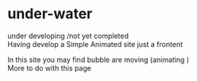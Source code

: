 # under-water
under developing /not yet completed<br>
Having develop a Simple  Animated site just a frontent 

In this site you may find bubble are moving (animating )<br>
More to do with this page 

